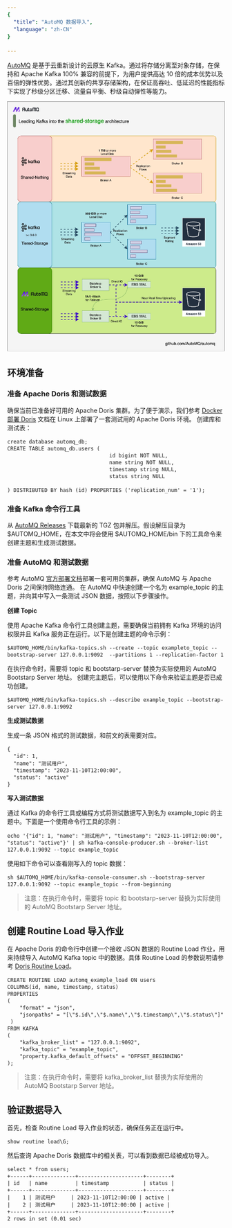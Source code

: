 ```yaml
---
{
  "title": "AutoMQ 数据导入",
  "language": "zh-CN"
}

---
```



[AutoMQ](https://github.com/AutoMQ/automq) 是基于云重新设计的云原生 Kafka。通过将存储分离至对象存储，在保持和 Apache Kafka 100% 兼容的前提下，为用户提供高达 10 倍的成本优势以及百倍的弹性优势。通过其创新的共享存储架构，在保证高吞吐、低延迟的性能指标下实现了秒级分区迁移、流量自平衡、秒级自动弹性等能力。

![AutoMQ Storage Architecture](/images/automq/automq_storage_architecture.png)

## 环境准备
### 准备 Apache Doris 和测试数据

确保当前已准备好可用的 Apache Doris 集群。为了便于演示，我们参考 [Docker 部署 Doris](https://doris.apache.org/zh-CN/docs/install/cluster-deployment/run-docker-cluster) 文档在 Linux 上部署了一套测试用的 Apache Doris 环境。
创建库和测试表：
```
create database automq_db;
CREATE TABLE automq_db.users (
                                 id bigint NOT NULL,
                                 name string NOT NULL,
                                 timestamp string NULL,
                                 status string NULL

) DISTRIBUTED BY hash (id) PROPERTIES ('replication_num' = '1');
```
### 准备 Kafka 命令行工具

从 [AutoMQ Releases](https://github.com/AutoMQ/automq) 下载最新的 TGZ 包并解压。假设解压目录为 $AUTOMQ_HOME，在本文中将会使用 $AUTOMQ_HOME/bin 下的工具命令来创建主题和生成测试数据。

### 准备 AutoMQ 和测试数据

参考 AutoMQ [官方部署文档](https://docs.automq.com/docs/automq-opensource/EvqhwAkpriAomHklOUzcUtybn7g)部署一套可用的集群，确保 AutoMQ 与 Apache Doris 之间保持网络连通。
在 AutoMQ 中快速创建一个名为 example_topic 的主题，并向其中写入一条测试 JSON 数据，按照以下步骤操作。

**创建 Topic**

使用 Apache Kafka 命令行工具创建主题，需要确保当前拥有 Kafka 环境的访问权限并且 Kafka 服务正在运行。以下是创建主题的命令示例：
```
$AUTOMQ_HOME/bin/kafka-topics.sh --create --topic exampleto_topic --bootstrap-server 127.0.0.1:9092  --partitions 1 --replication-factor 1
```
在执行命令时，需要将 topic 和 bootstarp-server 替换为实际使用的 AutoMQ Bootstarp Server 地址。
创建完主题后，可以使用以下命令来验证主题是否已成功创建。
```
$AUTOMQ_HOME/bin/kafka-topics.sh --describe example_topic --bootstrap-server 127.0.0.1:9092
```
**生成测试数据**

生成一条 JSON 格式的测试数据，和前文的表需要对应。
```
{
  "id": 1,
  "name": "测试用户",
  "timestamp": "2023-11-10T12:00:00",
  "status": "active"
}
```
**写入测试数据**

通过 Kafka 的命令行工具或编程方式将测试数据写入到名为 example_topic 的主题中。下面是一个使用命令行工具的示例：
```
echo '{"id": 1, "name": "测试用户", "timestamp": "2023-11-10T12:00:00", "status": "active"}' | sh kafka-console-producer.sh --broker-list 127.0.0.1:9092 --topic example_topic
```
使用如下命令可以查看刚写入的 topic 数据：
```
sh $AUTOMQ_HOME/bin/kafka-console-consumer.sh --bootstrap-server 127.0.0.1:9092 --topic example_topic --from-beginning
```
> 注意：在执行命令时，需要将 topic 和 bootstarp-server 替换为实际使用的 AutoMQ Bootstarp Server 地址。

## 创建 Routine Load 导入作业

在 Apache Doris 的命令行中创建一个接收 JSON 数据的 Routine Load 作业，用来持续导入 AutoMQ Kafka topic 中的数据。具体 Routine Load 的参数说明请参考 [Doris Routine Load](https://doris.apache.org/zh-CN/docs/data-operate/import/routine-load-manual)。
```
CREATE ROUTINE LOAD automq_example_load ON users
COLUMNS(id, name, timestamp, status)
PROPERTIES
(
    "format" = "json",
    "jsonpaths" = "[\"$.id\",\"$.name\",\"$.timestamp\",\"$.status\"]"
 )
FROM KAFKA
(
    "kafka_broker_list" = "127.0.0.1:9092",
    "kafka_topic" = "example_topic",
    "property.kafka_default_offsets" = "OFFSET_BEGINNING"
);
```
> 注意：在执行命令时，需要将 kafka_broker_list 替换为实际使用的 AutoMQ Bootstarp Server 地址。

## 验证数据导入

首先，检查 Routine Load 导入作业的状态，确保任务正在运行中。
```
show routine load\G;
```
然后查询 Apache Doris 数据库中的相关表，可以看到数据已经被成功导入。
```
select * from users;
+------+--------------+---------------------+--------+
| id   | name         | timestamp           | status |
+------+--------------+---------------------+--------+
|    1 | 测试用户     | 2023-11-10T12:00:00 | active |
|    2 | 测试用户     | 2023-11-10T12:00:00 | active |
+------+--------------+---------------------+--------+
2 rows in set (0.01 sec)
```

